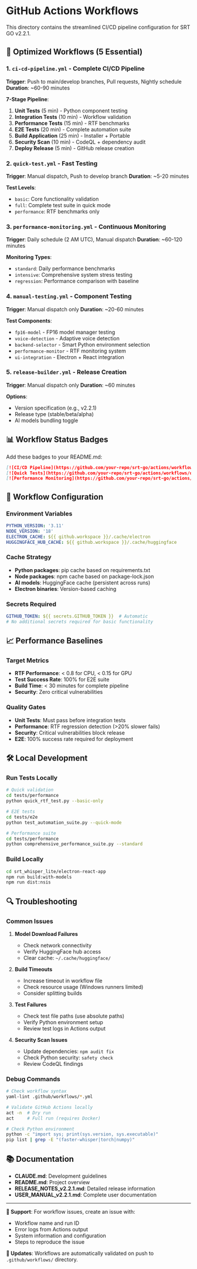 # GitHub Actions Workflows

This directory contains the streamlined CI/CD pipeline configuration for SRT GO v2.2.1.

## 🚀 Optimized Workflows (5 Essential)

### 1. `ci-cd-pipeline.yml` - Complete CI/CD Pipeline
**Trigger**: Push to main/develop branches, Pull requests, Nightly schedule
**Duration**: ~60-90 minutes

**7-Stage Pipeline**:
1. **Unit Tests** (5 min) - Python component testing
2. **Integration Tests** (10 min) - Workflow validation  
3. **Performance Tests** (15 min) - RTF benchmarks
4. **E2E Tests** (20 min) - Complete automation suite
5. **Build Application** (25 min) - Installer + Portable
6. **Security Scan** (10 min) - CodeQL + dependency audit
7. **Deploy Release** (5 min) - GitHub release creation

### 2. `quick-test.yml` - Fast Testing
**Trigger**: Manual dispatch, Push to develop branch
**Duration**: ~5-20 minutes

**Test Levels**:
- `basic`: Core functionality validation
- `full`: Complete test suite in quick mode  
- `performance`: RTF benchmarks only

### 3. `performance-monitoring.yml` - Continuous Monitoring
**Trigger**: Daily schedule (2 AM UTC), Manual dispatch
**Duration**: ~60-120 minutes

**Monitoring Types**:
- `standard`: Daily performance benchmarks
- `intensive`: Comprehensive system stress testing
- `regression`: Performance comparison with baseline

### 4. `manual-testing.yml` - Component Testing
**Trigger**: Manual dispatch only
**Duration**: ~20-60 minutes

**Test Components**:
- `fp16-model` - FP16 model manager testing
- `voice-detection` - Adaptive voice detection
- `backend-selector` - Smart Python environment selection
- `performance-monitor` - RTF monitoring system
- `ui-integration` - Electron + React integration

### 5. `release-builder.yml` - Release Creation
**Trigger**: Manual dispatch only
**Duration**: ~60 minutes

**Options**:
- Version specification (e.g., v2.2.1)
- Release type (stable/beta/alpha)
- AI models bundling toggle

## 📊 Workflow Status Badges

Add these badges to your README.md:

```markdown
[![CI/CD Pipeline](https://github.com/your-repo/srt-go/actions/workflows/ci-cd-pipeline.yml/badge.svg)](https://github.com/your-repo/srt-go/actions/workflows/ci-cd-pipeline.yml)
[![Quick Tests](https://github.com/your-repo/srt-go/actions/workflows/quick-test.yml/badge.svg)](https://github.com/your-repo/srt-go/actions/workflows/quick-test.yml)
[![Performance Monitoring](https://github.com/your-repo/srt-go/actions/workflows/performance-monitoring.yml/badge.svg)](https://github.com/your-repo/srt-go/actions/workflows/performance-monitoring.yml)
```

## 🔧 Workflow Configuration

### Environment Variables
```yaml
PYTHON_VERSION: '3.11'
NODE_VERSION: '18'  
ELECTRON_CACHE: ${{ github.workspace }}/.cache/electron
HUGGINGFACE_HUB_CACHE: ${{ github.workspace }}/.cache/huggingface
```

### Cache Strategy
- **Python packages**: pip cache based on requirements.txt
- **Node packages**: npm cache based on package-lock.json
- **AI models**: HuggingFace cache (persistent across runs)
- **Electron binaries**: Version-based caching

### Secrets Required
```yaml
GITHUB_TOKEN: ${{ secrets.GITHUB_TOKEN }}  # Automatic
# No additional secrets required for basic functionality
```

## 📈 Performance Baselines

### Target Metrics
- **RTF Performance**: < 0.8 for CPU, < 0.15 for GPU
- **Test Success Rate**: 100% for E2E suite
- **Build Time**: < 30 minutes for complete pipeline
- **Security**: Zero critical vulnerabilities

### Quality Gates
- **Unit Tests**: Must pass before integration tests
- **Performance**: RTF regression detection (>20% slower fails)
- **Security**: Critical vulnerabilities block release
- **E2E**: 100% success rate required for deployment

## 🛠️ Local Development

### Run Tests Locally
```bash
# Quick validation
cd tests/performance
python quick_rtf_test.py --basic-only

# E2E tests
cd tests/e2e  
python test_automation_suite.py --quick-mode

# Performance suite
cd tests/performance
python comprehensive_performance_suite.py --standard
```

### Build Locally
```bash
cd srt_whisper_lite/electron-react-app
npm run build:with-models
npm run dist:nsis
```

## 🔍 Troubleshooting

### Common Issues

1. **Model Download Failures**
   - Check network connectivity
   - Verify HuggingFace hub access
   - Clear cache: `~/.cache/huggingface/`

2. **Build Timeouts**
   - Increase timeout in workflow file
   - Check resource usage (Windows runners limited)
   - Consider splitting builds

3. **Test Failures**
   - Check test file paths (use absolute paths)
   - Verify Python environment setup
   - Review test logs in Actions output

4. **Security Scan Issues**
   - Update dependencies: `npm audit fix`
   - Check Python security: `safety check`
   - Review CodeQL findings

### Debug Commands
```bash
# Check workflow syntax
yaml-lint .github/workflows/*.yml

# Validate GitHub Actions locally
act -n  # Dry run
act     # Full run (requires Docker)

# Check Python environment
python -c "import sys; print(sys.version, sys.executable)"
pip list | grep -E "(faster-whisper|torch|numpy)"
```

## 📚 Documentation

- **CLAUDE.md**: Development guidelines
- **README.md**: Project overview
- **RELEASE_NOTES_v2.2.1.md**: Detailed release information
- **USER_MANUAL_v2.2.1.md**: Complete user documentation

---

**📧 Support**: For workflow issues, create an issue with:
- Workflow name and run ID
- Error logs from Actions output  
- System information and configuration
- Steps to reproduce the issue

**🔄 Updates**: Workflows are automatically validated on push to `.github/workflows/` directory.